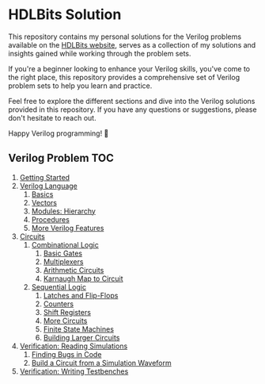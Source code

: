 # HDLBits Solution

This repository contains my personal solutions for the Verilog problems available on the [HDLBits website](https://hdlbits.01xz.net/wiki/Main_Page), serves as a collection of my solutions and insights gained while working through the problem sets.

If you're a beginner looking to enhance your Verilog skills, you've come to the right place, this repository provides a comprehensive set of Verilog problem sets to help you learn and practice.

Feel free to explore the different sections and dive into the Verilog solutions provided in this repository. If you have any questions or suggestions, please don't hesitate to reach out.

Happy Verilog programming! 🚀

## Verilog Problem TOC

1. [Getting Started](/1.%20Getting%20Started/)
2. [Verilog Language](/2.%20Verilog%20Language/)
   1. [Basics](/2.%20Verilog%20Language/1_Basics/)
   2. [Vectors](/2.%20Verilog%20Language/2_Vectors/)
   3. [Modules: Hierarchy](/2.%20Verilog%20Language/3_Modules_Hierarchy/)
   4. [Procedures](/2.%20Verilog%20Language/4_Procedures/)
   5. [More Verilog Features](/2.%20Verilog%20Language/5_More_Verilog_Features/)
3. [Circuits](/3.%20Circuits/)
   1. [Combinational Logic](/3.%20Circuits/Combinational_Logic/)
      1. [Basic Gates](/3.%20Circuits/Combinational_Logic/1_Basic_Gates)
      2. [Multiplexers](/3.%20Circuits/Combinational_Logic/2_Multiplexers)
      3. [Arithmetic Circuits](/3.%20Circuits/Combinational_Logic/3_Arithmetic_Circuits)
      4. [Karnaugh Map to Circuit](/3.%20Circuits/Combinational_Logic/4_Karnaugh_Map_to_Circuit)
   2. [Sequential Logic](/3.%20Circuits/Sequential_Logic/)
      1. [Latches and Flip-Flops](/3.%20Circuits/Sequential_Logic/1_Latches_and_Flip-Flops)
      2. [Counters](/3.%20Circuits/Sequential_Logic/2_Counters)
      3. [Shift Registers](/3.%20Circuits/Sequential_Logic/3_Shift_Registers)
      4. [More Circuits](/3.%20Circuits/Sequential_Logic/4_More_Circuits)
      5. [Finite State Machines](/3.%20Circuits/Sequential_Logic/5_Finite_State_Machines)
      6. [Building Larger Circuits](/3.%20Circuits/Sequential_Logic/6_Building_Larger_Circuits)
4. [Verification: Reading Simulations](/4.%20Verification%20Reading%20Simulations/)
    1. [Finding Bugs in Code](/4.%20Verification%20Reading%20Simulations/1_Finding_Bugs_in_Code)
    2. [Build a Circuit from a Simulation Waveform](/4.%20Verification%20Reading%20Simulations/2_Build_a_Circuit_from_a_Simulation_Waveform)
5. [Verification: Writing Testbenches](/5.%20Verification%20Writing%20Testbenches/)
